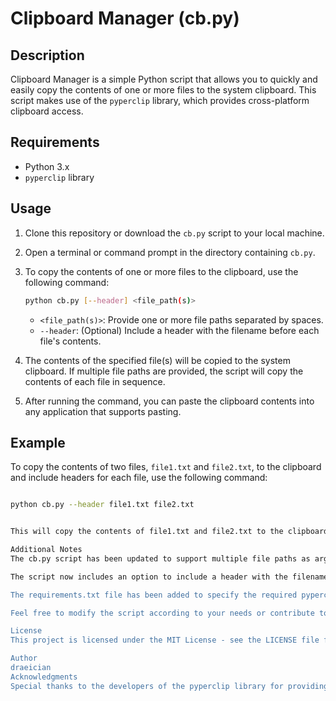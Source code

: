 # Clipboard Manager (cb.py)

## Description
Clipboard Manager is a simple Python script that allows you to quickly and easily copy the contents of one or more files to the system clipboard. This script makes use of the `pyperclip` library, which provides cross-platform clipboard access.

## Requirements
- Python 3.x
- `pyperclip` library

## Usage
1. Clone this repository or download the `cb.py` script to your local machine.

2. Open a terminal or command prompt in the directory containing `cb.py`.

3. To copy the contents of one or more files to the clipboard, use the following command:

    ```bash
    python cb.py [--header] <file_path(s)>
    ```

    - `<file_path(s)>`: Provide one or more file paths separated by spaces.
    - `--header`: (Optional) Include a header with the filename before each file's contents.

4. The contents of the specified file(s) will be copied to the system clipboard. If multiple file paths are provided, the script will copy the contents of each file in sequence.

5. After running the command, you can paste the clipboard contents into any application that supports pasting.

## Example
To copy the contents of two files, `file1.txt` and `file2.txt`, to the clipboard and include headers for each file, use the following command:

```bash

python cb.py --header file1.txt file2.txt


This will copy the contents of file1.txt and file2.txt to the clipboard, including headers if the --header flag is used.

Additional Notes
The cb.py script has been updated to support multiple file paths as arguments, allowing you to copy the contents of several files to the clipboard at once.

The script now includes an option to include a header with the filename before each file's contents when copying to the clipboard.

The requirements.txt file has been added to specify the required pyperclip library for the script. Install it using pip before running the script.

Feel free to modify the script according to your needs or contribute to its development by submitting pull requests.

License
This project is licensed under the MIT License - see the LICENSE file for details.

Author
draeician
Acknowledgments
Special thanks to the developers of the pyperclip library for providing a simple cross-platform clipboard access solution.
